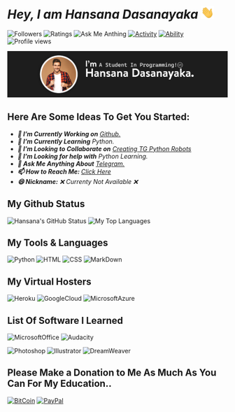 # *Hey, I am Hansana Dasanayaka* <img src="https://raw.githubusercontent.com/ABSphreak/ABSphreak/master/gifs/Hi.gif" width="30px">

![Followers](https://img.shields.io/github/followers/HansanaDasanayaka.svg?style=flat&label=Follow&maxAge=2592000)  ![Ratings](https://img.shields.io/amo/rating/dustman?label=Rating&logo=Hansana)  ![Ask Me Anthing](https://img.shields.io/badge/Ask%20me-anything-1abc9c.svg)  [![Activity](https://img.shields.io/badge/Activity-Good-green.svg)](https://github.com/) [![Ability](https://img.shields.io/badge/Ability-Better-red.svg)](https://shields.io/)  ![Profile views](https://gpvc.arturio.dev/HansanaDasanayaka)

<a href="https://github.com/HansanaDasanayaka"><img align="centre" src="https://raw.githubusercontent.com/HansanaDasanayaka/HansanaDasanayaka/main/img/Header.jpg"> </a>
## Here Are Some Ideas To Get You Started:

- <i><b>🔭 I’m Currently Working on</b> <a href="https://github.com">Github.</a></i>
- <i><b>🌱 I’m Currently Learning</b> Python.</i>
- <i><b>👯 I’m Looking to Collaborate on</b> <a href="https://t.me/Hansana_Prabath"> Creating TG Python Robots</a></i>
- <i><b>🤔 I’m Looking for help with</b> Python Learning.</i>
- <i><b>💬 Ask Me Anything About</b> <a href="https://telegram.org">Telegram.</a></i>
- <i><b>📫 How to Reach Me: <a href="https://t.me/Hansana_Prabath"></b>Click Here</b></a></i>
- <i><b>😄 Nickname:</b> ❌ Currenty Not Available ❌</i>


## My Github Status

![Hansana's GitHub Status](https://github-readme-stats.vercel.app/api?username=HansanaDasanayaka&show_icons=true&theme=dark) 
![My Top Languages](https://github-readme-stats.vercel.app/api/top-langs/?username=HansanaDasanayaka&layout=compact)


## My Tools & Languages

![Python](https://img.shields.io/badge/Python-14354C?style=for-the-badge&logo=python&logoColor=white)  ![HTML](https://img.shields.io/badge/HTML5-E34F26?style=for-the-badge&logo=html5&logoColor=white)  ![CSS](https://img.shields.io/badge/CSS-239120?&style=for-the-badge&logo=css3&logoColor=white)  ![MarkDown](https://img.shields.io/badge/Markdown-000000?style=for-the-badge&logo=markdown&logoColor=white)


## My Virtual Hosters
![Heroku](https://img.shields.io/badge/Heroku-430098?style=for-the-badge&logo=heroku&logoColor=white)
![GoogleCloud](https://img.shields.io/badge/Google_Cloud-4285F4?style=for-the-badge&logo=google-cloud&logoColor=white)
![MicrosoftAzure](https://img.shields.io/badge/Microsoft_Azure-0089D6?style=for-the-badge&logo=microsoft-azure&logoColor=white)


## List Of Software I Learned
![MicrosoftOffice](https://img.shields.io/badge/Microsoft_Office-D83B01?style=for-the-badge&logo=microsoft-office&logoColor=white)
![Audacity](https://img.shields.io/badge/Audacity-0000CC?style=for-the-badge&logo=audacity&logoColor=white)

![Photoshop](https://aleen42.github.io/badges/src/photoshop.svg)  ![Illustrator](https://aleen42.github.io/badges/src/illustrator.svg)  ![DreamWeaver](https://aleen42.github.io/badges/src/dreamweaver.svg)
![]()
![]()
![]()


## Please Make a Donation to Me As Much As You Can For My Education..
<a href="https://bitcoin.com">![BitCoin](https://img.shields.io/badge/Bitcoin-000000?style=for-the-badge&logo=bitcoin&logoColor=white)</a>
<a href="https://paypal.com">![PayPal](https://img.shields.io/badge/PayPal-00457C?style=for-the-badge&logo=paypal&logoColor=white)</a>
![]()
![]()

